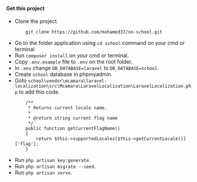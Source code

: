 #### Get this project

- Clone the project.
    ```
        git clone https://github.com/mohamed37/on-school.git
    ```
- Go to the folder application using `cd school` command on your cmd or terminal
- Run `composer install` on your cmd or terminal.
- Copy `.env.example` file to `.env` on the root folder.
- In `.env` change `DB_DATABASE=laravel` to `DB_DATABASE=school`.
- Create `school` database in phpmyadmin.
- Goto `school\vendor\mcamara\laravel-localization\src\Mcamara\LaravelLocalization\LaravelLocalization.php` to add this code.
    ```
        /**
         * Returns current locale name.
         *
         * @return string current flag name
         */
        public function getCurrentFlagName()
        {
            return $this->supportedLocales[$this->getCurrentLocale()]['flag'];
        }
    ```
- Run `php artisan key:generate`.
- Run `php artisan migrate --seed`.
- Run `php artisan serve`.
